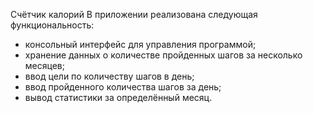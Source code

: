 Счётчик калорий
В приложении реализована следующая функциональность:
- консольный интерфейс для управления программой;
- хранение данных о количестве пройденных шагов за несколько месяцев;
- ввод цели по количеству шагов в день;
- ввод пройденного количества шагов за день;
- вывод статистики за определённый месяц.
